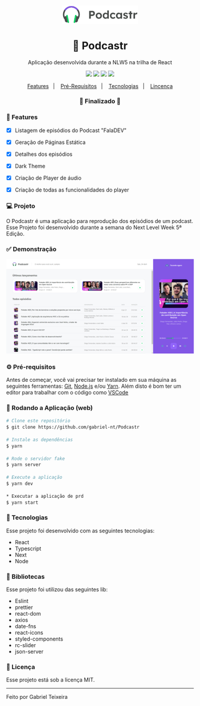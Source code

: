 <h4 align="center">
  <img src="https://github.com/gabriel-nt/Podcastr/blob/main/public/logo.svg" alt="logo" height="50"/>
</h4>

<h1 align="center">
    🚀 Podcastr
</h1>

<p align="center">Aplicação desenvolvida durante a NLW5 na trilha de React</p>

<p align="center">
  <img src="https://img.shields.io/badge/react%20version-17.0.2-informational"/>
  <img src="https://img.shields.io/badge/next%20version-10.1.3-important" />
  <img src="https://img.shields.io/badge/last%20commit-april-blue" />
  <img src="https://img.shields.io/badge/license-MIT-success"/>
</p>

<p align="center">
  <a href="#-features">Features</a>&nbsp;&nbsp;&nbsp;|&nbsp;&nbsp;&nbsp;
  <a href="#-pré-requisitos">Pré-Requisitos</a>&nbsp;&nbsp;&nbsp;|&nbsp;&nbsp;&nbsp;
  <a href="#-tecnologias">Tecnologias</a>&nbsp;&nbsp;&nbsp;|&nbsp;&nbsp;&nbsp;
  <a href="#-licença">Lincença</a>
</p>

<h3 align="center"> 
🚧  Finalizado  🚧
</h3>

### 📎 Features 

- [x] Listagem de episódios do Podcast "FalaDEV"
- [x] Geração de Páginas Estática
- [x] Detalhes dos episódios
- [x] Dark Theme
- [x] Criação de Player de áudio
- [x] Criação de todas as funcionalidades do player


### 💻 Projeto

O Podcastr é uma aplicação para reprodução dos episódios de um podcast. Esse Projeto foi desenvolvido durante a semana do Next Level Week 5ª Edição. 

### ✅ Demonstração
<img src="https://github.com/gabriel-nt/Podcastr/blob/main/src/assets/home.png" />

### ⚙ Pré-requisitos

Antes de começar, você vai precisar ter instalado em sua máquina as seguintes ferramentas:
[Git](https://git-scm.com), [Node.js](https://nodejs.org/en/) e/ou [Yarn](https://yarnpkg.com/). 
Além disto é bom ter um editor para trabalhar com o código como [VSCode](https://code.visualstudio.com/)

### 📗 Rodando a Aplicação (web)

```bash
# Clone este repositório
$ git clone https://github.com/gabriel-nt/Podcastr

# Instale as dependências
$ yarn

# Rode o servidor fake
$ yarn server

# Execute a aplicação
$ yarn dev

* Executar a aplicação de prd
$ yarn start
```

### 🚀 Tecnologias

Esse projeto foi desenvolvido com as seguintes tecnologias:

- React
- Typescript
- Next
- Node

### 📕 Bibliotecas

Esse projeto foi utilizou das seguintes lib:

- Eslint
- prettier
- react-dom
- axios
- date-fns
- react-icons
- styled-components
- rc-slider
- json-server

### 📝 Licença

Esse projeto está sob a licença MIT.

<hr/>

Feito por Gabriel Teixeira
